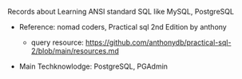 Records about Learning ANSI standard SQL like MySQL, PostgreSQL

- Reference: nomad coders, Practical sql 2nd Edition by anthony

  - query resource: https://github.com/anthonydb/practical-sql-2/blob/main/resources.md

- Main Techknowlodge: PostgreSQL, PGAdmin

